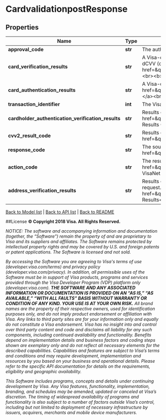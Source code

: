 # CardvalidationpostResponse

## Properties
Name | Type | Description | Notes
------------ | ------------- | ------------- | -------------
**approval_code** | **str** | The authorization code from the issuer. | [optional] 
**card_verification_results** | **str** | A Visa-defined code indicating Card Verification Value (CVV), iCVV (Integrated Chip Card CVV) or dCVV (dynamic CVV) verification results. &lt;br&gt;Refer to &lt;a href&#x3D;\&quot;/request_response_codes#cvv_icvv_results_codes\&quot;&gt; CVV/iCVV Results Codes.&lt;/a&gt;&lt;br&gt;&lt;b&gt;Note: &lt;/b&gt;Reserved for future use | [optional] 
**card_authentication_results** | **str** | A Visa-defined code indicating Online Card Authentication Method results. &lt;br&gt;Refer to &lt;a href&#x3D;\&quot;/request_response_codes#card_authentication_results\&quot;&gt;cardAuthenticationResults.&lt;/a&gt;&lt;br&gt;&lt;b&gt;Note: &lt;/b&gt;Reserved for future use | [optional] 
**transaction_identifier** | **int** | The VisaNet reference number for the transaction. | 
**cardholder_authentication_verification_results** | **str** | Results of the Cardholder Authentication Verification Value (CAVV) validation. &lt;br&gt;Refer to &lt;a href&#x3D;\&quot;/request_response_codes#cardholder_authentication_verification_value\&quot;&gt;CAVV Results Codes.&lt;/a&gt;&lt;br&gt;&lt;b&gt;Note: &lt;/b&gt;Reserved for future use | [optional] 
**cvv2_result_code** | **str** | Results of the CVV2 validation for the primaryAccountNumber in the request.&lt;br&gt;Refer to &lt;a href&#x3D;\&quot;/request_response_codes#card_verification2_results\&quot;&gt;cvv2ResultsCode&lt;/a&gt; | [optional] 
**response_code** | **str** | The source for the response; typically, either the recipient issuer or a Visa system. &lt;br&gt;Refer to &lt;a href&#x3D;\&quot;/request_response_codes#response_code\&quot;&gt;Response Code&lt;/a&gt; | 
**action_code** | **str** | The results of the transaction request.&lt;br&gt;Refer to &lt;a href&#x3D;\&quot;/request_response_codes#action_code\&quot;&gt;Action Code&lt;/a&gt; &lt;br&gt;&lt;b&gt;Note: &lt;/b&gt;The VisaNet Response Code for the transaction | 
**address_verification_results** | **str** | Results of the Address Verification Service (AVS) validation for the PrimaryAccountNumber in the request. &lt;br&gt;Refer to &lt;a href&#x3D;\&quot;/request_response_codes#address_verification_results\&quot;&gt;Address Verification Results&lt;/a&gt; | [optional] 

[Back to Model list](../README.md#documentation-for-models)   |   [Back to API list](../README.md#documentation-for-api-endpoints)   |   [Back to README](../README.md)



##License
**© Copyright 2018 Visa. All Rights Reserved.**

*NOTICE: The software and accompanying information and documentation (together, the “Software”) remain the property of
and are proprietary to Visa and its suppliers and affiliates. The Software remains protected by intellectual property
rights and may be covered by U.S. and foreign patents or patent applications. The Software is licensed and not sold.*

*By accessing the Software you are agreeing to Visa's terms of use (developer.visa.com/terms) and privacy policy (developer.visa.com/privacy).
In addition, all permissible uses of the Software must be in support of Visa products, programs and services provided
through the Visa Developer Program (VDP) platform only (developer.visa.com). **THE SOFTWARE AND ANY ASSOCIATED
INFORMATION OR DOCUMENTATION IS PROVIDED ON AN “AS IS,” “AS AVAILABLE,” “WITH ALL FAULTS” BASIS WITHOUT WARRANTY OR
CONDITION OF ANY KIND. YOUR USE IS AT YOUR OWN RISK.** All brand names are the property of their respective owners, used for identification purposes only, and do not imply
product endorsement or affiliation with Visa. Any links to third party sites are for your information only and equally
do not constitute a Visa endorsement. Visa has no insight into and control over third party content and code and disclaims
all liability for any such components, including continued availability and functionality. Benefits depend on implementation
details and business factors and coding steps shown are exemplary only and do not reflect all necessary elements for the
described capabilities. Capabilities and features are subject to Visa’s terms and conditions and may require development,
implementation and resources by you based on your business and operational details. Please refer to the specific
API documentation for details on the requirements, eligibility and geographic availability.*

*This Software includes programs, concepts and details under continuing development by Visa. Any Visa features,
functionality, implementation, branding, and schedules may be amended, updated or canceled at Visa’s discretion.
The timing of widespread availability of programs and functionality is also subject to a number of factors outside Visa’s control,
including but not limited to deployment of necessary infrastructure by issuers, acquirers, merchants and mobile device manufacturers.*